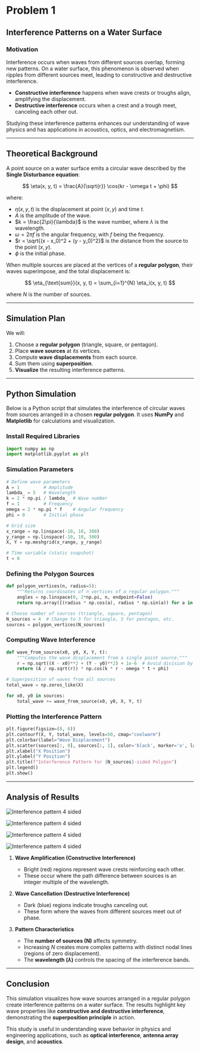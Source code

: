 # Problem 1  

## **Interference Patterns on a Water Surface**
### **Motivation**
Interference occurs when waves from different sources overlap, forming new patterns. On a water surface, this phenomenon is observed when ripples from different sources meet, leading to constructive and destructive interference.  
- **Constructive interference** happens when wave crests or troughs align, amplifying the displacement.  
- **Destructive interference** occurs when a crest and a trough meet, canceling each other out.  

Studying these interference patterns enhances our understanding of wave physics and has applications in acoustics, optics, and electromagnetism.

---

## **Theoretical Background**
A point source on a water surface emits a circular wave described by the **Single Disturbance equation**:

$$
\eta(x, y, t) = \frac{A}{\sqrt{r}} \cos(kr - \omega t + \phi)
$$

where:  
- $\eta(x, y, t)$ is the displacement at point $(x, y)$ and time $t$.  
- $A$ is the amplitude of the wave.  
- $k = \frac{2\pi}{\lambda}$ is the wave number, where $\lambda$ is the wavelength.  
- $\omega = 2\pi f$ is the angular frequency, with $f$ being the frequency.  
- $r = \sqrt{(x - x_0)^2 + (y - y_0)^2}$ is the distance from the source to the point $(x, y)$.  
- $\phi$ is the initial phase.  

When multiple sources are placed at the vertices of a **regular polygon**, their waves superimpose, and the total displacement is:

$$
\eta_{\text{sum}}(x, y, t) = \sum_{i=1}^{N} \eta_i(x, y, t)
$$

where $N$ is the number of sources.

---

## **Simulation Plan**
We will:
1. Choose a **regular polygon** (triangle, square, or pentagon).
2. Place **wave sources** at its vertices.
3. Compute **wave displacements** from each source.
4. Sum them using **superposition**.
5. **Visualize** the resulting interference patterns.

---

## **Python Simulation**
Below is a Python script that simulates the interference of circular waves from sources arranged in a chosen **regular polygon**. It uses **NumPy** and **Matplotlib** for calculations and visualization.

### **Install Required Libraries**
```python
import numpy as np
import matplotlib.pyplot as plt
```

### **Simulation Parameters**
```python
# Define wave parameters
A = 1         # Amplitude
lambda_ = 5   # Wavelength
k = 2 * np.pi / lambda_  # Wave number
f = 1         # Frequency
omega = 2 * np.pi * f    # Angular frequency
phi = 0       # Initial phase

# Grid size
x_range = np.linspace(-10, 10, 300)
y_range = np.linspace(-10, 10, 300)
X, Y = np.meshgrid(x_range, y_range)

# Time variable (static snapshot)
t = 0
```

### **Defining the Polygon Sources**
```python
def polygon_vertices(n, radius=5):
    """Returns coordinates of n vertices of a regular polygon."""
    angles = np.linspace(0, 2*np.pi, n, endpoint=False)
    return np.array([(radius * np.cos(a), radius * np.sin(a)) for a in angles])

# Choose number of sources (triangle, square, pentagon)
N_sources = 4  # Change to 3 for triangle, 5 for pentagon, etc.
sources = polygon_vertices(N_sources)
```

### **Computing Wave Interference**
```python
def wave_from_source(x0, y0, X, Y, t):
    """Computes the wave displacement from a single point source."""
    r = np.sqrt((X - x0)**2 + (Y - y0)**2) + 1e-6  # Avoid division by zero
    return (A / np.sqrt(r)) * np.cos(k * r - omega * t + phi)

# Superposition of waves from all sources
total_wave = np.zeros_like(X)

for x0, y0 in sources:
    total_wave += wave_from_source(x0, y0, X, Y, t)
```

### **Plotting the Interference Pattern**
```python
plt.figure(figsize=(8, 6))
plt.contourf(X, Y, total_wave, levels=50, cmap="coolwarm")
plt.colorbar(label="Wave Displacement")
plt.scatter(sources[:, 0], sources[:, 1], color='black', marker='o', label="Sources")
plt.xlabel("X Position")
plt.ylabel("Y Position")
plt.title(f"Interference Pattern for {N_sources}-sided Polygon")
plt.legend()
plt.show()
```

---

## **Analysis of Results**

![Interference pattern 4 sided](plotInterference3.png)

![Interference pattern 4 sided](plotInterference.png)

![Interference pattern 4 sided](plotInterference5.png)

![Interference pattern 4 sided](plotInterference6.png)

1. **Wave Amplification (Constructive Interference)**  
   - Bright (red) regions represent wave crests reinforcing each other.  
   - These occur where the path difference between sources is an integer multiple of the wavelength.  

2. **Wave Cancellation (Destructive Interference)**  
   - Dark (blue) regions indicate troughs canceling out.  
   - These form where the waves from different sources meet out of phase.  

3. **Pattern Characteristics**  
   - The **number of sources (N)** affects symmetry.  
   - Increasing $N$ creates more complex patterns with distinct nodal lines (regions of zero displacement).  
   - The **wavelength ($\lambda$)** controls the spacing of the interference bands.

---
## **Conclusion**
This simulation visualizes how wave sources arranged in a regular polygon create interference patterns on a water surface. The results highlight key wave properties like **constructive and destructive interference**, demonstrating the **superposition principle** in action.  

This study is useful in understanding wave behavior in physics and engineering applications, such as **optical interference**, **antenna array design**, and **acoustics**.
